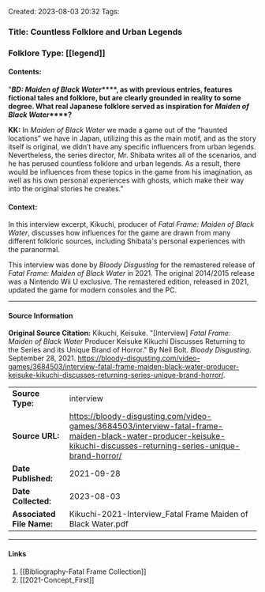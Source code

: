 Created: 2023-08-03 20:32
Tags:  

### Title:  Countless Folklore and Urban Legends
### Folklore Type:  [[legend]]

#### Contents:
"**_BD: Maiden of Black Water_****, as with previous entries, features fictional tales and folklore, but are clearly grounded in reality to some degree. What real Japanese folklore served as inspiration for** **_Maiden of Black Water_****?**

**KK:** In _Maiden of Black Water_ we made a game out of the “haunted locations” we have in Japan, utilizing this as the main motif, and as the story itself is original, we didn’t have any specific influencers from urban legends. Nevertheless, the series director, Mr. Shibata writes all of the scenarios, and he has perused countless folklore and urban legends. As a result, there would be influences from these topics in the game from his imagination, as well as his own personal experiences with ghosts, which make their way into the original stories he creates."

#### Context:
In this interview excerpt, Kikuchi, producer of _Fatal Frame: Maiden of Black Water_, discusses how influences for the game are drawn from many different folkloric sources, including Shibata's personal experiences with the paranormal.

This interview was done by _Bloody Disgusting_ for the remastered release of _Fatal Frame: Maiden of Black Water_ in 2021.  The original 2014/2015 release was a Nintendo Wii U exclusive.  The remastered edition, released in 2021, updated the game for modern consoles and the PC.

----
#### Source Information
**Original Source Citation:**
	Kikuchi, Keisuke. "\[Interview] _Fatal Frame: Maiden of Black Water_ Producer Keisuke Kikuchi Discusses Returning to the Series and its Unique Brand of Horror." By Neil Bolt. _Bloody Disgusting_. September 28, 2021.  https://bloody-disgusting.com/video-games/3684503/interview-fatal-frame-maiden-black-water-producer-keisuke-kikuchi-discusses-returning-series-unique-brand-horror/.

| | |
| --- | --- |
| **Source Type:** | interview |
| **Source URL:** | https://bloody-disgusting.com/video-games/3684503/interview-fatal-frame-maiden-black-water-producer-keisuke-kikuchi-discusses-returning-series-unique-brand-horror/ |
| **Date Published:** | 2021-09-28 |
| **Date Collected:** | 2023-08-03 |
| **Associated File Name:** | Kikuchi-2021-Interview_Fatal Frame Maiden of Black Water.pdf |

---
#### Links
1. [[Bibliography-Fatal Frame Collection]]
2. [[2021-Concept_First]]
